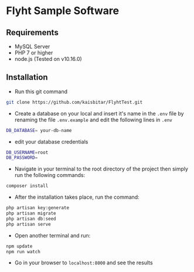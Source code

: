 # Flyht Sample Software

## Requirements

- MySQL Server
- PHP 7 or higher
- node.js (Tested on v10.16.0)

## Installation

- Run this git command
```sh
git clone https://github.com/kaisbitar/FlyhtTest.git
```
- Create a database on your local and insert it's name in the `.env` file by renaming the file `.env.example` and edit the following lines in `.env`

```sh
DB_DATABASE= your-db-name
```
- edit your database credentials
```sh
DB_USERNAME=root
DB_PASSWORD=
```

- Navigate in your terminal to the root directory of the project then simply run the following commands:

```sh
composer install
```
- After the installation takes place, run the command:
```sh
php artisan key:generate
php artisan migrate
php artisan db:seed
php artisan serve
```
- Open another terminal and run:
```sh
npm update
npm run watch
```
- Go in your browser to `localhost:8000` and see the results
